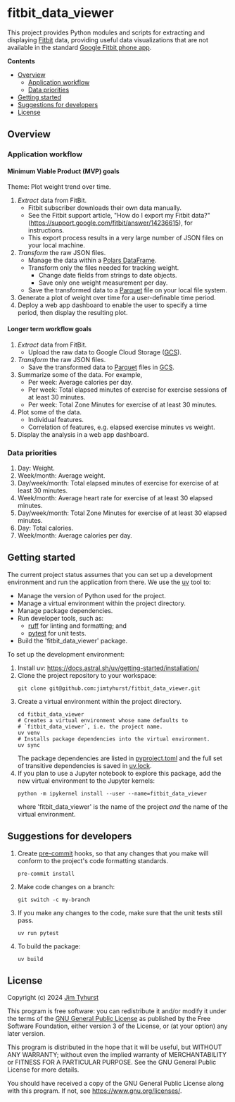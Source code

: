 # fitbit_data_viewer

This project provides Python modules and scripts for extracting and displaying [Fitbit](https://fitbit.com) data, providing useful data visualizations that are not available in the standard [Google Fitbit phone app](https://apps.apple.com/us/app/fitbit-health-fitness/id462638897).

**Contents**

- [Overview](#overview)
  - [Application workflow](#application-workflow)
  - [Data priorities](#data-priorities)
- [Getting started](#getting-started)
- [Suggestions for developers](#suggestions-for-developers)
- [License](#license)

## Overview

### Application workflow

#### Minimum Viable Product (MVP) goals

Theme: Plot weight trend over time.

1. _Extract_ data from FitBit.
    * Fitbit subscriber downloads their own data manually.
    * See the Fitbit support article, "How do I export my Fitbit data?" (https://support.google.com/fitbit/answer/14236615), for instructions.
    * This export process results in a very large number of JSON files on your local machine.
2. _Transform_ the raw JSON files.
    * Manage the data within a [Polars DataFrame](https://docs.pola.rs/user-guide/concepts/data-types-and-structures/#dataframe).
    * Transform only the files needed for tracking weight.
        * Change date fields from strings to date objects.
        * Save only one weight measurement per day.
    * Save the transformed data to a [Parquet](https://parquet.apache.org/) file on your local file system.
3. Generate a plot of weight over time for a user-definable time period.
4. Deploy a web app dashboard to enable the user to specify a time period, then display the resulting plot.

#### Longer term workflow goals

1. _Extract_ data from FitBit.
    * Upload the raw data to Google Cloud Storage ([GCS](https://cloud.google.com/storage)).
2. _Transform_ the raw JSON files.
    * Save the transformed data to [Parquet](https://parquet.apache.org/) files in [GCS](https://cloud.google.com/storage).
3. Summarize some of the data. For example,
    * Per week: Average calories per day.
    * Per week: Total elapsed minutes of exercise for exercise sessions of at least 30 minutes.
    * Per week: Total Zone Minutes for exercise of at least 30 minutes.
4. Plot some of the data.
    * Individual features.
    * Correlation of features, e.g. elapsed exercise minutes vs weight.
5. Display the analysis in a web app dashboard.

### Data priorities

1. Day: Weight.
1. Week/month: Average weight.
1. Day/week/month: Total elapsed minutes of exercise for exercise of at least 30 minutes.
1. Week/month: Average heart rate for exercise of at least 30 elapsed minutes.
1. Day/week/month: Total Zone Minutes for exercise of at least 30 elapsed minutes.
1. Day: Total calories.
1. Week/month: Average calories per day.

## Getting started

The current project status assumes that you can set up a development environment and run the application from there. We use the [uv](https://github.com/astral-sh/uv) tool to:

* Manage the version of Python used for the project.
* Manage a virtual environment within the project directory.
* Manage package dependencies.
* Run developer tools, such as:
    * [ruff](https://astral.sh/ruff) for linting and formatting; and
    * [pytest](https://pytest.org/) for unit tests.
* Build the 'fitbit_data_viewer' package.

To set up the development environment:

1. Install uv: https://docs.astral.sh/uv/getting-started/installation/
1. Clone the project repository to your workspace:
    ```
    git clone git@github.com:jimtyhurst/fitbit_data_viewer.git
    ```
1. Create a virtual environment within the project directory.
    ```
    cd fitbit_data_viewer
    # Creates a virtual environment whose name defaults to
    # `fitbit_data_viewer`, i.e. the project name.
    uv venv
    # Installs package dependencies into the virtual environment.
    uv sync
    ```
    The package dependencies are listed in [pyproject.toml](./pyproject.toml) and the full set of transitive dependencies is saved in [uv.lock](./uv.lock).
1. If you plan to use a Jupyter notebook to explore this package, add the new virtual environment to the Jupyter kernels:
    ```
    python -m ipykernel install --user --name=fitbit_data_viewer
    ```
    where 'fitbit_data_viewer' is the name of the project _and_ the name of the virtual environment.

## Suggestions for developers

1. Create [pre-commit](https://pre-commit.com/) hooks, so that any changes that you make will conform to the project's code formatting standards.
    ```
    pre-commit install
    ```
1. Make code changes on a branch:
    ```
    git switch -c my-branch
    ```
1. If you make any changes to the code, make sure that the unit tests still pass.
    ```
    uv run pytest
    ```
1. To build the package:
    ```
    uv build
    ```

## License

Copyright (c) 2024 [Jim Tyhurst](https://jimtyhurst.com)

This program is free software: you can redistribute it and/or modify
it under the terms of the
[GNU General Public License](https://www.gnu.org/licenses/)
as published by the Free Software Foundation, either version 3 of the License,
or (at your option) any later version.

This program is distributed in the hope that it will be useful,
but WITHOUT ANY WARRANTY; without even the implied warranty of
MERCHANTABILITY or FITNESS FOR A PARTICULAR PURPOSE.  See the
GNU General Public License for more details.

You should have received a copy of the GNU General Public License
along with this program.  If not, see <https://www.gnu.org/licenses/>.
